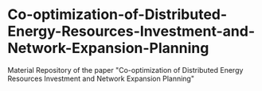 # Co-optimization-of-Distributed-Energy-Resources-Investment-and-Network-Expansion-Planning
Material Repository of the paper "Co-optimization of Distributed Energy Resources Investment and Network Expansion Planning"
